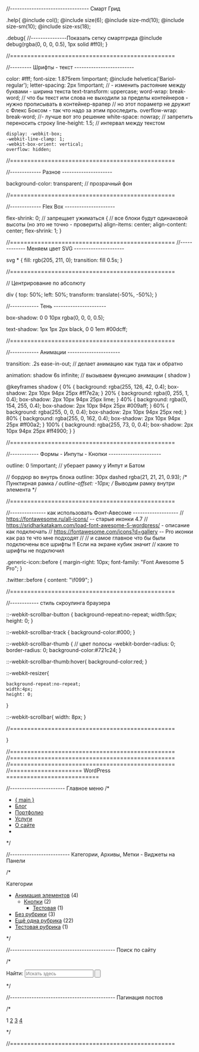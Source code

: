 //--------------------------------- Смарт Грид

.help{
  @include col();
  @include size(6);
  @include size-md(10);
  @include size-sm(10);
  @include size-xs(18);

  .debug{ //---------------Показать сетку смартгрида
    @include debug(rgba(0, 0, 0, 0.5), 1px solid #ff0);
  }

//================================================


//--------- Шрифты - текст -------------------------


  color: #fff;
  font-size: 1.875rem !important;
  @include helvetica('Bariol-regular');
  letter-spacing: 2px !important; // - изменить растояние между буквами - ширина текста
  text-transform: uppercase;
  word-wrap: break-word;  // что бы текст или слова не выходили за пределы контейнеров  - нужно прописывать в контейнер-врапер
  // но этот пораметр не дружит с Флекс Боксом - так что надо за этим проследить.
  overflow-wrap: break-word; //- лучше вот это решение
  white-space: nowrap; // запретить переносить строку
  line-height: 1.5; // интервал между текстом


    display: -webkit-box;
    -webkit-line-clamp: 1;
    -webkit-box-orient: vertical;
    overflow: hidden;

  

//================================================


//------------- Разное ---------------------

background-color: transparent; // прозрачный фон

//================================================



//------------- Flex Box ---------------------

flex-shrink: 0; // запрещает ужиматься
{ // все блоки будут одинаковой высоты (но это не точно - проверить)
  align-items: center;
  align-content: center;
  flex-shrink: 1;
}

//================================================
//------------- Меняем цвет SVG ---------------------

svg * {
  fill: rgb(205, 211, 0);
  transition: fill 0.5s;
}

//================================================


// Центрирование по абсолюту

div {
      top: 50%;
      left: 50%;
      transform: translate(-50%, -50%);
}




//------------ Тень ----------------------

  box-shadow: 0 0 10px rgba(0, 0, 0, 0.5);

  text-shadow: 1px 1px 2px black, 0 0 1em #00dcff;


//================================================




//------------ Анимации ----------------------


  transition: .2s ease-in-out;  // делает анимацию как туда так и обратно


  animation: shadow 6s infinite; // вызываем функцию анимации  ( shadow )

  @keyframes shadow {
    0% {
      background: rgba(255, 126, 42, 0.4);
      box-shadow: 2px 10px 94px 25px #ff7e2a; }
    20% {
      background: rgba(0, 255, 1, 0.4);
      box-shadow: 2px 10px 94px 25px lime; }
    40% {
      background: rgba(0, 154, 255, 0.4);
      box-shadow: 2px 10px 94px 25px #009aff; }
    60% {
      background: rgba(255, 0, 0, 0.4);
      box-shadow: 2px 10px 94px 25px red; }
    80% {
      background: rgba(255, 0, 162, 0.4);
      box-shadow: 2px 10px 94px 25px #ff00a2; }
    100% {
      background: rgba(255, 73, 0, 0.4);
      box-shadow: 2px 10px 94px 25px #ff4900; } }


//================================================



//------------ Формы - Инпуты - Кнопки ----------------------

  outline: 0 !important; // уберает рамку у Инпут и Батом


 // бордюр во внутрь блока
  outline: 30px dashed rgba(21, 21, 21, 0.93); /* Пунктирная рамка */
  outline-offset: -10px; /* Выводим рамку внутри элемента */



//================================================





//--------------- как использовать Фонт-Авесоме -------------------
 //  https://fontawesome.ru/all-icons/ -- старые иконки 4.7
//   https://sridharkatakam.com/load-font-awesome-5-wordpress/    - описание как подключать
  // https://fontawesome.com/icons?d=gallery   -- Pro иконки как раз те что мне подходят
//<i class="fa fa-history"></i>
// и самое главное что бы были подключены все шрифты !! Если на экране кубик значит
// какие то шрифты не подключил

  .generic-icon::before {
     margin-right: 10px;
     font-family: "Font Awesome 5 Pro";
   }

  .twitter::before {
    content: "\f099";
  }


//================================================




//------------ стиль скроулинга браузера


  ::-webkit-scrollbar-button {
    background-repeat:no-repeat;
    width:5px;
    height: 0;
  }

  ::-webkit-scrollbar-track {
    background-color:#000;
  }

  ::-webkit-scrollbar-thumb { // цвет полосы
    -webkit-border-radius: 0;
    border-radius: 0;
    background-color:#721c24;
  }

  ::-webkit-scrollbar-thumb:hover{
    background-color:red;
  }

  ::-webkit-resizer{

    background-repeat:no-repeat;
    width:4px;
    height: 0;
  }

  ::-webkit-scrollbar{
    width: 8px;
  }


//================================================









}



//================================================
//================================================
//================================================
//=====================  WordPress  ===========================


//----------------------- Главное меню
/*
<nav>
<ul class="header-menu">

<li id="menu-item-57" class="menu-item menu-item-type-post_type menu-item-object-page menu-item-home menu-item-57"><a href="" class="active">{ main }</a></li>
<li id="menu-item-40" class="menu-item menu-item-type-custom menu-item-object-custom menu-item-40"><a href="">Блог</a></li>
<li id="menu-item-58" class="menu-item menu-item-type-post_type menu-item-object-page menu-item-58"><a href="" class="">Портфолио</a></li>
<li id="menu-item-59" class="menu-item menu-item-type-post_type menu-item-object-page menu-item-59"><a href="" class="">Услуги</a></li>
<li id="menu-item-60" class="menu-item menu-item-type-post_type menu-item-object-page menu-item-60"><a href="">О сайте</a></li>

<li class="lamp" style="left: 0px; width: 88px;"><span></span></li>
</ul>
</nav>

*/








//------------------------- Категории, Архивы, Метки - Виджеты на Панели


/*

<div class="sl-categories widget_categories"><span>Категории</span>
		<ul>
	<li class="cat-item cat-item-17"><a href="">Анимация элементов</a> (4)
<ul class="children">
	<li class="cat-item cat-item-29"><a href="">Кнопки</a> (2)
	<ul class="children">
	<li class="cat-item cat-item-31"><a href="">Тестовая</a> (1)
</li>
	</ul>
</li>
</ul>
</li>
	<li class="cat-item cat-item-1"><a href="">Без рубрики</a> (3)
</li>
	<li class="cat-item cat-item-4"><a href="">Ещё одна рубрика</a> (22)
</li>
	<li class="cat-item cat-item-5"><a href="">Тестовая рубрика</a> (1)
</li>
		</ul>
</div>

 */







//-------------------------------------------- Поиск по сайту

/*

<div class="sl-categories widget_search"><form role="search" method="get" id="searchform" class="searchform" action="https://coderr.ru/">
				<div>
					<label class="screen-reader-text" for="s">Найти:</label>
					<input type="text" value="" name="s" id="s" placeholder="Искать здесь">
					<input type="submit" id="searchsubmit" value="">
				</div>
			</form></div>

 */




//-------------------------------------------- Пагинация постов

/*

<nav class="navigation pagination" role="navigation">
		<div class="nav-links"><span aria-current="page" class="page-numbers current">1</span>
<a class="page-numbers" href="">2</a>
<a class="page-numbers" href="">3</a>
<a class="page-numbers" href="">4</a>
<a class="next page-numbers" href=""><i class="fa fa-angle-double-right" aria-hidden="true"></i></a></div>
	</nav>

 */
















//================================================


